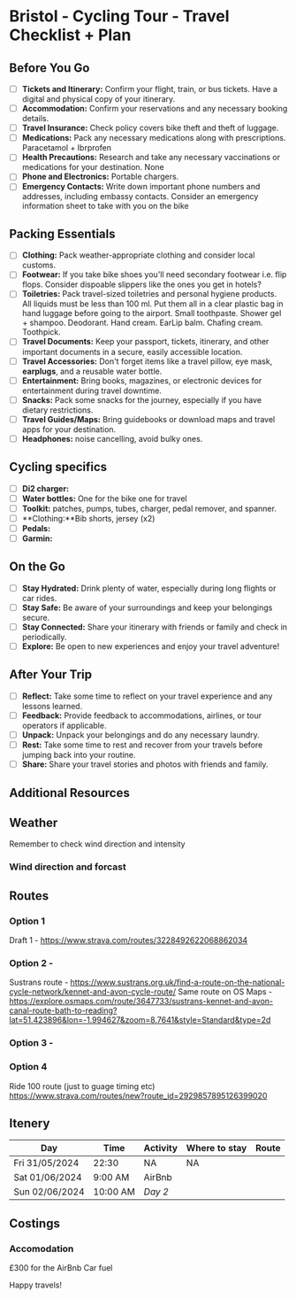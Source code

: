 # Bristol - Cycling Tour - Travel Checklist + Plan 

## Before You Go
- [ ] **Tickets and Itinerary:** Confirm your flight, train, or bus tickets. Have a digital and physical copy of your itinerary.
- [ ] **Accommodation:** Confirm your reservations and any necessary booking details.
- [ ] **Travel Insurance:** Check policy covers bike theft and theft of luggage.
- [ ] **Medications:** Pack any necessary medications along with prescriptions. Paracetamol + Ibrprofen
- [ ] **Health Precautions:** Research and take any necessary vaccinations or medications for your destination. None
- [ ] **Phone and Electronics:** Portable chargers.
- [ ] **Emergency Contacts:** Write down important phone numbers and addresses, including embassy contacts. Consider an emergency information sheet to take with you on the bike

## Packing Essentials

- [ ] **Clothing:** Pack weather-appropriate clothing and consider local customs.
- [ ] **Footwear:** If you take bike shoes you'll need secondary footwear i.e. flip flops. Consider dispoable slippers like the ones you get in hotels?
- [ ] **Toiletries:** Pack travel-sized toiletries and personal hygiene products. All liquids must be less than 100 ml. Put them all in a clear plastic bag in hand luggage before going to the airport. Small toothpaste. Shower gel + shampoo. Deodorant. Hand cream. EarLip balm. Chafing cream. Toothpick.
- [ ] **Travel Documents:** Keep your passport, tickets, itinerary, and other important documents in a secure, easily accessible location.
- [ ] **Travel Accessories:** Don't forget items like a travel pillow, eye mask, **earplugs**, and a reusable water bottle.
- [ ] **Entertainment:** Bring books, magazines, or electronic devices for entertainment during travel downtime.
- [ ] **Snacks:** Pack some snacks for the journey, especially if you have dietary restrictions.
- [ ] **Travel Guides/Maps:** Bring guidebooks or download maps and travel apps for your destination.
- [ ] **Headphones:** noise cancelling, avoid bulky ones.

## Cycling specifics
- [ ] **Di2 charger:**
- [ ] **Water bottles:** One for the bike one for travel
- [ ] **Toolkit:** patches, pumps, tubes, charger, pedal remover, and spanner.
- [ ] **Clothing:**Bib shorts, jersey (x2)
- [ ] **Pedals:**
- [ ] **Garmin:**

## On the Go

- [ ] **Stay Hydrated:** Drink plenty of water, especially during long flights or car rides.
- [ ] **Stay Safe:** Be aware of your surroundings and keep your belongings secure.
- [ ] **Stay Connected:** Share your itinerary with friends or family and check in periodically.
- [ ] **Explore:** Be open to new experiences and enjoy your travel adventure!

## After Your Trip

- [ ] **Reflect:** Take some time to reflect on your travel experience and any lessons learned.
- [ ] **Feedback:** Provide feedback to accommodations, airlines, or tour operators if applicable.
- [ ] **Unpack:** Unpack your belongings and do any necessary laundry.
- [ ] **Rest:** Take some time to rest and recover from your travels before jumping back into your routine.
- [ ] **Share:** Share your travel stories and photos with friends and family.

## Additional Resources

## Weather
Remember to check wind direction and intensity
### Wind direction and forcast

## Routes
### Option 1
Draft 1 - https://www.strava.com/routes/3228492622068862034
### Option 2 - 
Sustrans route - https://www.sustrans.org.uk/find-a-route-on-the-national-cycle-network/kennet-and-avon-cycle-route/
Same route on OS Maps - https://explore.osmaps.com/route/3647733/sustrans-kennet-and-avon-canal-route-bath-to-reading?lat=51.423896&lon=-1.994627&zoom=8.7641&style=Standard&type=2d
### Option 3 -
### Option 4
Ride 100 route (just to guage timing etc) https://www.strava.com/routes/new?route_id=2929857895126399020

## Itenery

| Day | Time | Activity | Where to stay | Route |
| --- | ---- | -------- | ------------- | ----- |
| Fri 31/05/2024 | 22:30    | NA            | NA    |
| Sat 01/06/2024 | 9:00 AM  | AirBnb        |       | 
| Sun 02/06/2024 | 10:00 AM | *Day 2*       |       | 


## Costings
### Accomodation
£300 for the AirBnb
Car fuel



Happy travels!




